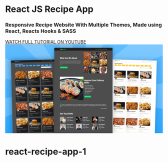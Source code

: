 # React JS Recipe App
### Responsive Recipe Website With Multiple Themes, Made using React, Reacts Hooks & SASS

[WATCH FULL TUTORIAL ON YOUTUBE](https://www.youtube.com/watch?v=iY0AY5IckGg)
[![React JS Recipe App Preview](preview.png)](https://www.youtube.com/watch?v=iY0AY5IckGg)
# react-recipe-app-1
